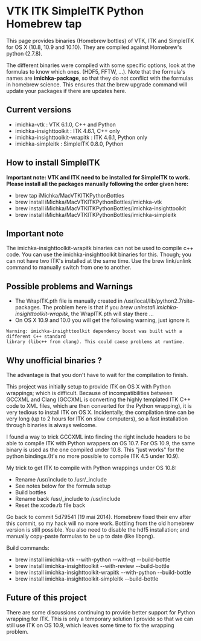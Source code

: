 VTK ITK SimpleITK Python Homebrew tap
=====================================

This page provides binaries (Homebrew bottles) of VTK, ITK and SimpleITK for OS X (10.8, 10.9 and 10.10). They are compiled against Homebrew's python (2.7.8).

The different binaries were compiled with some specific options, look at the formulas to know which ones. (HDF5, FFTW, ...). Note that the formula's names are **imichka-package**, so that they do not conflict with the formulas in homebrew science. This ensures that the brew upgrade command will update your packages if there are updates here.

## Current versions

  - imichka-vtk : VTK 6.1.0, C++ and Python
  - imichka-insighttoolkit : ITK 4.6.1, C++ only
  - imichka-insighttoolkit-wrapitk : ITK 4.6.1, Python only
  - imichka-simpleitk : SimpleITK 0.8.0, Python

## How to install SimpleITK

**Important note: VTK and ITK need to be installed for SimpleITK to work. Please install all the packages manually following the order given here:**

  - brew tap iMichka/MacVTKITKPythonBottles
  - brew install iMichka/MacVTKITKPythonBottles/imichka-vtk
  - brew install iMichka/MacVTKITKPythonBottles/imichka-insighttoolkit
  - brew install iMichka/MacVTKITKPythonBottles/imichka-simpleitk

## Important note

The imichka-insighttoolkit-wrapitk binaries can not be used to compile c++ code. You can use the imichka-insighttoolkit binaries for this. Though; you can not have two ITK's installed at the same time. Use the brew link/unlink command to manually switch from one to another.

## Possible problems and Warnings

 - The WrapITK.pth file is manually created in /usr/local/lib/python2.7/site-packages. The problem here is that if you *brew uninstall imichka-insighttoolkit-wrapitk*, the WrapITK.pth will stay there ...
 - On OS X 10.9 and 10.0 you will get the following warning, just ignore it.
```
Warning: imichka-insighttoolkit dependency boost was built with a different C++ standard
library (libc++ from clang). This could cause problems at runtime.
```

## Why unofficial binaries ?

The advantage is that you don't have to wait for the compilation to finish.

This project was initially setup to provide ITK on OS X with Python wrappings; which is difficult. Because of incompatibilities between GCCXML and Clang (GCCXML is converting the highly templated ITK C++ code to XML files, which are then converted for the Python wrapping), it is very tedious to install ITK on OS X.
Incidentally, the compilation time can be very long (up to 2 hours for ITK on slow computers), so a fast installation through binaries is always welcome.

I found a way to trick GCCXML into finding the right include headers to be able to compile ITK with Python wrappers on OS 10.7. For OS 10.9, the same binary is used as the one compiled under 10.8. This "just works" for the python bindings.(It's no more possible to compile ITK 4.5 under 10.9).

My trick to get ITK to compile with Python wrappings under OS 10.8:

  - Rename /usr/include to /usr/_include
  - See notes below for the formula setup
  - Build bottles
  - Rename back /usr/_include to /usr/include
  - Reset the xcode.rb file back

Go back to commit 5d79541 (19 mai 2014).
Homebrew fixed their env after this commit, so my hack will no more work. Bottling from the old homebrew version is still possible.
You also need to disable the hdf5 installation; and manually copy-paste formulas to be up to date (like libpng).

Build commands:

- brew install imichka-vtk --with-python --with-qt --build-bottle
- brew install imichka-insighttoolkit --with-review --build-bottle
- brew install imichka-insighttoolkit-wrapitk --with-python --build-bottle
- brew install imichka-insighttoolkit-simpleitk --build-bottle

## Future of this project

There are some discussions continuing to provide better support for Python wrapping for ITK. This is only a temporary solution I provide so that we can still use ITK on OS 10.9, which leaves some time to fix the wrapping problem.

